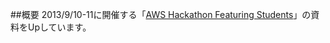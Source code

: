 ##概要
2013/9/10-11に開催する「[AWS Hackathon Featuring Students](http://hackathons.doorkeeper.jp/events/4972)」の資料をUpしています。
